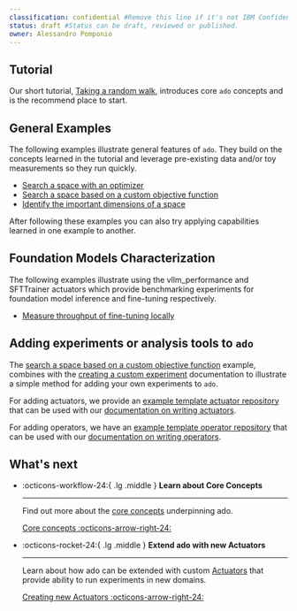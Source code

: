 ```yaml
---
classification: confidential #Remove this line if it's not IBM Confidential.
status: draft #Status can be draft, reviewed or published. 
owner: Alessandro Pomponio
---
```


## Tutorial

Our short tutorial, [Taking a random walk](random-walk.md),  introduces core `ado` concepts and is the recommend place to start.

## General Examples

The following examples illustrate general features of `ado`. 
They build on the concepts learned in the tutorial and leverage pre-existing data and/or toy measurements so they run quickly.  

- [Search a space with an optimizer](best-configuration-search.md)
- [Search a space based on a custom objective function](search-custom-objective.md)
- [Identify the important dimensions of a space](lhu.md)

After following these examples you can also try applying capabilities learned in one example to another. 

## Foundation Models Characterization

The following examples illustrate using the vllm_performance and SFTTrainer actuators which provide benchmarking experiments for
foundation model inference and fine-tuning respectively. 

- [Measure throughput of fine-tuning locally](finetune-locally.md)

## Adding experiments or analysis tools to `ado`

The [search a space based on a custom objective function](search-custom-objective.md) example, combines with the [creating a custom experiment](../actuators/creating-custom-experiments.md)
documentation to illustrate a simple method for adding your own experiments to `ado`.

For adding actuators, we provide an [example template actuator repository](https://github.com/IBM/ado/tree/main/plugins/actuators/example_actuator) that can be used with our
[documentation on writing actuators](../actuators/creating-actuator-classes.md).

For adding operators, we have an [example template operator repository](https://github.com/IBM/ado/tree/main/plugins/actuators/example_actuator) that can be used with our
[documentation on writing operators](../operators/creating-operators.md). 

## What's next

<div class="grid cards" markdown>

  -   :octicons-workflow-24:{ .lg .middle } __Learn about Core Concepts__

      ---

      Find out more about the [core concepts](../core-concepts/concepts.md) underpinning ado.

      [Core concepts :octicons-arrow-right-24:](../core-concepts/concepts.md)

-   :octicons-rocket-24:{ .lg .middle } __Extend ado with new Actuators__

    ---

    Learn about how ado can be extended with custom [Actuators](../actuators/working-with-actuators.md) that provide ability to run experiments in new domains.

    [Creating new Actuators :octicons-arrow-right-24:](../actuators/working-with-actuators.md)


</div>
